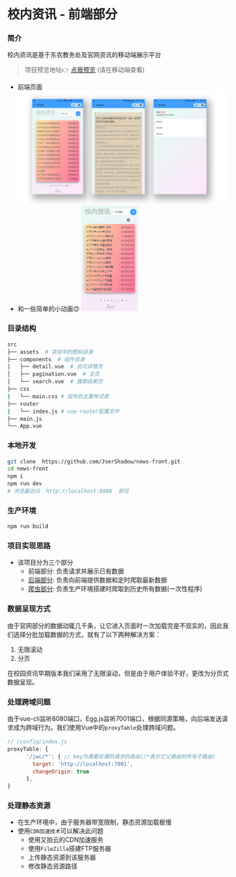 # 校内资讯 - 前端部分

### 简介
校内资讯是基于东农教务处及官网资讯的移动端展示平台

> 项目预览地址:point_right: [点我预览](https://neau-news.xiaonei.io/index.html#/) (请在移动端查看)
- 前端页面
![预览图片](src/assets/preview.png)
- 和一些简单的小动画:blush:
![animation](src/assets/animation.gif)

### 目录结构
```bash
src
├── assets  # 项目中的图标目录
├── components  # 组件目录
|   ├── detail.vue  # 资讯详情页
│   ├── pagination.vue  # 主页
│   └── search.vue  # 搜索结果页
├── css
|   └── main.css # 组件的主要样式表
├── router
|   └── index.js # vue-router配置文件
├── main.js
└── App.vue
```

### 本地开发
```bash
git clone  https://github.com/JserShadow/news-front.git
cd news-front
npm i
npm run dev
# 浏览器访问  http://localhost:8080  即可
```

### 生产环境
```bash
npm run build
```

### 项目实现思路
- 该项目分为三个部分
  - 前端部分: 负责请求并展示已有数据
  - [后端部分](https://github.com/JserShadow/egg-news): 负责向前端提供数据和定时爬取最新数据
  - [爬虫部分](https://github.com/JserShadow/neau-news-crawler): 负责生产环境搭建时爬取到历史所有数据(一次性程序)

### 数据呈现方式
由于官网部分的数据动辄几千条，让它进入页面时一次加载完是不现实的，因此我们选择分批加载数据的方式，就有了以下两种解决方案：
1. 无限滚动
2. 分页

在校园资讯早期版本我们采用了无限滚动，但是由于用户体验不好，更改为分页式数据呈现。

### 处理跨域问题
由于vue-cli监听8080端口，Egg.js监听7001端口，根据同源策略，向后端发送请求成为跨域行为。我们使用Vue中的`proxyTable`处理跨域问题。
```js
// /config/index.js
proxyTable: {
      '/jwc/*': { // key为需要处理的请求的路由(/*表示它父路由的所有子路由)
        target: 'http://localhost:7001',
        changeOrigin: true
      },
}
```
### 处理静态资源
- 在生产环境中，由于服务器带宽限制，静态资源加载极慢
- 使用`CDN加速技术`可以解决此问题
  - 使用又拍云的CDN加速服务
  - 使用`FileZilla`搭建FTP服务器
  - 上传静态资源到该服务器
  - 修改静态资源路径

